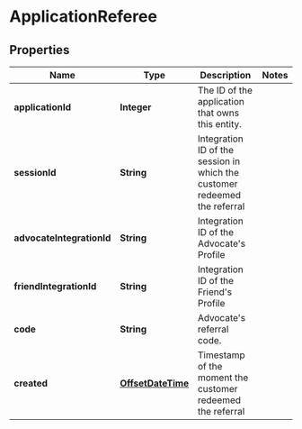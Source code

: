 

# ApplicationReferee


## Properties

Name | Type | Description | Notes
------------ | ------------- | ------------- | -------------
**applicationId** | **Integer** | The ID of the application that owns this entity. | 
**sessionId** | **String** | Integration ID of the session in which the customer redeemed the referral | 
**advocateIntegrationId** | **String** | Integration ID of the Advocate&#39;s Profile | 
**friendIntegrationId** | **String** | Integration ID of the Friend&#39;s Profile | 
**code** | **String** | Advocate&#39;s referral code. | 
**created** | [**OffsetDateTime**](OffsetDateTime.md) | Timestamp of the moment the customer redeemed the referral | 



